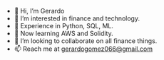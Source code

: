 - 👋 Hi, I’m Gerardo
- 👀 I’m interested in finance and technology.
- 🌱 Experience in Python, SQL, ML.
- 🌱 Now learning AWS and Solidity.
- 💞️ I’m looking to collaborate on all finance things.
- 📫 Reach me at gerardogomez066@gmail.com

<!---
Gsilvera24/Gsilvera24 is a ✨ special ✨ repository because its `README.md` (this file) appears on your GitHub profile.
You can click the Preview link to take a look at your changes.
--->
